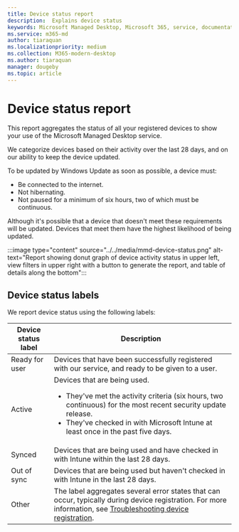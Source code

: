 ```yaml
---
title: Device status report
description:  Explains device status
keywords: Microsoft Managed Desktop, Microsoft 365, service, documentation
ms.service: m365-md
author: tiaraquan
ms.localizationpriority: medium
ms.collection: M365-modern-desktop
ms.author: tiaraquan
manager: dougeby
ms.topic: article
---
```


# Device status report

This report aggregates the status of all your registered devices to show your use of the Microsoft Managed Desktop service.

We categorize devices based on their activity over the last 28 days, and on our ability to keep the device updated.

To be updated by Windows Update as soon as possible, a device must:

- Be connected to the internet.
- Not hibernating.
- Not paused for a minimum of six hours, two of which must be continuous.

Although it's possible that a device that doesn't meet these requirements will be updated. Devices that meet them have the highest likelihood of being updated.

:::image type="content" source="../../media/mmd-device-status.png" alt-text="Report showing donut graph of device activity status in upper left, view filters in upper right with a button to generate the report, and table of details along the bottom":::

## Device status labels

We report device status using the following labels:

| Device status label | Description |
| ------ | ------ |
| Ready for user | Devices that have been successfully registered with our service, and ready to be given to a user.|
| Active | Devices that are being used. <ul><li>They've met the activity criteria (six hours, two continuous) for the most recent security update release.</li> <li>They've checked in with Microsoft Intune at least once in the past five days.</li></ul> |
| Synced | Devices that are being used and have checked in with Intune within the last 28 days.
| Out of sync | Devices that are being used but haven't checked in with Intune in the last 28 days. |
| Other | The label aggregates several error states that can occur, typically during device registration. For more information, see [Troubleshooting device registration](../get-started/register-devices-self.md#troubleshooting-device-registration). |
